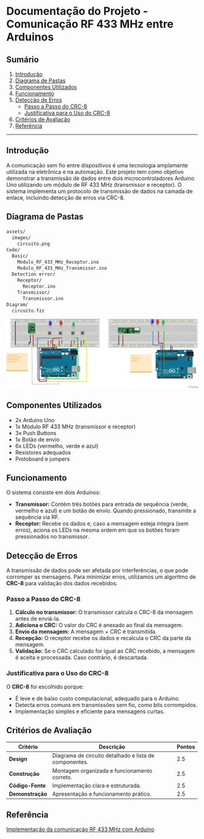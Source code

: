 # Documentação do Projeto - Comunicação RF 433 MHz entre Arduinos

## Sumário
1. [Introdução](#introducao)
2. [Diagrama de Pastas](#diagrama-de-pastas)
3. [Componentes Utilizados](#componentes-utilizados)
4. [Funcionamento](#funcionamento)
5. [Detecção de Erros](#deteccao-de-erros)
   - [Passo a Passo do CRC-8](#passo-a-passo-do-crc-8)
   - [Justificativa para o Uso do CRC-8](#justificativa-para-o-uso-do-crc-8)
6. [Critérios de Avaliação](#criterios-de-avaliacao)
7. [Referência](#referencia)

---

## Introdução
A comunicação sem fio entre dispositivos é uma tecnologia amplamente utilizada na eletrônica e na automação. Este projeto tem como objetivo demonstrar a transmissão de dados entre dois microcontroladores Arduino Uno utilizando um módulo de RF 433 MHz (transmissor e receptor). O sistema implementa um protocolo de transmissão de dados na camada de enlace, incluindo detecção de erros via CRC-8.

## Diagrama de Pastas
```
assets/
  images/
    circuito.png
Code/
  Basic/
    Modulo_RF_433_MHz_Receptor.ino
    Modulo_RF_433_MHz_Transmissor.ino
  Detection error/
    Receptor/
      Receptor.ino
    Transmissor/
      Transmissor.ino
Diagram/
  circuito.fzz
```
![Diagrama do Circuito](assets/images/circuito.png)

## Componentes Utilizados
- 2x Arduino Uno
- 1x Módulo RF 433 MHz (transmissor e receptor)
- 3x Push Buttons
- 1x Botão de envio
- 6x LEDs (vermelho, verde e azul)
- Resistores adequados
- Protoboard e jumpers

## Funcionamento
O sistema consiste em dois Arduinos:
- **Transmissor:** Contém três botões para entrada de sequência (verde, vermelho e azul) e um botão de envio. Quando pressionado, transmite a sequência via RF.
- **Receptor:** Recebe os dados e, caso a mensagem esteja íntegra (sem erros), aciona os LEDs na mesma ordem em que os botões foram pressionados no transmissor.

## Detecção de Erros
A transmissão de dados pode ser afetada por interferências, o que pode corromper as mensagens. Para minimizar erros, utilizamos um algoritmo de **CRC-8** para validação dos dados recebidos.

### Passo a Passo do CRC-8
1. **Cálculo no transmissor:** O transmissor calcula o CRC-8 da mensagem antes de enviá-la.
2. **Adiciona o CRC:** O valor do CRC é anexado ao final da mensagem.
3. **Envio da mensagem:** A mensagem + CRC é transmitida.
4. **Recepção:** O receptor recebe os dados e recalcula o CRC da parte da mensagem.
5. **Validação:** Se o CRC calculado for igual ao CRC recebido, a mensagem é aceita e processada. Caso contrário, é descartada.

### Justificativa para o Uso do CRC-8
O **CRC-8** foi escolhido porque:
- É leve e de baixo custo computacional, adequado para o Arduino.
- Detecta erros comuns em transmissões sem fio, como bits corrompidos.
- Implementação simples e eficiente para mensagens curtas.

## Critérios de Avaliação
| Critério               | Descrição | Pontos |
|-----------------|----------------------------------|--------|
| **Design**        | Diagrama de circuito detalhado e lista de componentes. | 2.5 |
| **Construção**   | Montagem organizada e funcionamento correto. | 2.5 |
| **Código-Fonte** | Implementação clara e estruturada. | 2.5 |
| **Demonstração** | Apresentação e funcionamento prático. | 2.5 |

## Referência
[Implementação da comunicação RF 433 MHz com Arduino](https://www.youtube.com/watch?v=ccz_2Q1tMt0)

